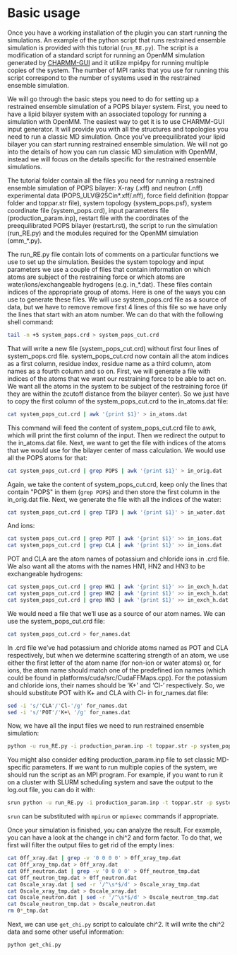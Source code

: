 # Basic usage

Once you have a working installation of the plugin you can start running the simulations. An example of the python script that runs restrained ensemble simulation is provided with this tutorial (`run_RE.py`). The script is a modification of a standard script for running an OpenMM simulation generated by [CHARMM-GUI](http://www.charmm-gui.org/) and it utilize mpi4py for running multiple copies of the system. The number of MPI ranks that you use for running this script correspond to the number of systems used in the restrained ensemble simulation.

We will go through the basic steps you need to do for setting up a restrained ensemble simulation of a POPS bilayer system. First, you need to have a lipid bilayer system with an associated topology for running a simulation with OpenMM. The easiest way to get it is to use CHARMM-GUI input generator. It will provide you with all the structures and topologies you need to run a classic MD simulation. Once you’ve preequilibrated your lipid bilayer you can start running restrained ensemble simulation. We will not go into the details of how you can run classic MD simulation with OpenMM, instead we will focus on the details specific for the restrained ensemble simulations.

The tutorial folder contain all the files you need for running a restrained ensemble simulation of POPS bilayer: X-ray (.xff) and neutron (.nff) experimental data (POPS_ULV@25Cin*.xff/.nff), force field definition (toppar folder and toppar.str file), system topology (system_pops.psf), system coordinate file (system_pops.crd), input parameters file (production_param.inp), restart file with the coordinates of the preequilibrated POPS bilayer (restart.rst), the script to run the simulation (run_RE.py) and the modules required for the OpenMM simulation (omm_*.py).

The run_RE.py file contain lots of comments on a particular functions we use to set up the simulation. Besides the system topology and input parameters we use a couple of files that contain information on which atoms are subject of the restraining force or which atoms are water/ions/exchangeable hydrogens (e.g. in_*.dat). These files contain indices of the appropriate group of atoms. Here is one of the ways you can use to generate these files. We will use system_pops.crd file as a source of data, but we have to remove remove first 4 lines of this file so we have only the lines that start with an atom number. We can do that with the following shell command:
```bash
tail -n +5 system_pops.crd > system_pops_cut.crd
```
That will write a new file (system_pops_cut.crd) without first four lines of system_pops.crd file. system_pops_cut.crd now contain all the atom indices as a first column, residue index, residue name as a third column, atom names as a fourth column and so on. First, we will generate a file with indices of the atoms that we want our restraining force to be able to act on. We want all the atoms in the system to be subject of the restraining force (if they are within the zcutoff distance from the bilayer center). So we just have to copy the first column of the system_pops_cut.crd to the in_atoms.dat file:
```bash
cat system_pops_cut.crd | awk '{print $1}' > in_atoms.dat
```
This command will feed the content of system_pops_cut.crd file to awk, which will print the first column of the input. Then we redirect the output to the in_atoms.dat file. Next, we want to get the file with indices of the atoms that we would use for the bilayer center of mass calculation. We would use all the POPS atoms for that:
```bash
cat system_pops_cut.crd | grep POPS | awk '{print $1}' > in_orig.dat
```
Again, we take the content of system_pops_cut.crd, keep only the lines that contain "POPS" in them (`grep POPS`) and then store the first column in the in_orig.dat file. Next, we generate the file with all the indices of the water:
```bash
cat system_pops_cut.crd | grep TIP3 | awk '{print $1}' > in_water.dat
```
And ions:
```bash
cat system_pops_cut.crd | grep POT | awk '{print $1}' >> in_ions.dat
cat system_pops_cut.crd | grep CLA | awk '{print $1}' >> in_ions.dat
```
POT and CLA are the atom names of potassium and chloride ions in .crd file. We also want all the atoms with the names HN1, HN2 and HN3 to be exchangeable hydrogens:
```bash
cat system_pops_cut.crd | grep HN1 | awk '{print $1}' >> in_exch_h.dat
cat system_pops_cut.crd | grep HN2 | awk '{print $1}' >> in_exch_h.dat
cat system_pops_cut.crd | grep HN3 | awk '{print $1}' >> in_exch_h.dat
```
We would need a file that we’ll use as a source of our atom names. We can use the  system_pops_cut.crd file:
```bash
cat system_pops_cut.crd > for_names.dat
```
In .crd file we’ve had potassium and chloride atoms named as POT and CLA respectively, but when we determine scattering strength of an atom, we use either the first letter of the atom name (for non-ion or water atoms) or, for ions, the atom name should match one of the predefined ion names (which could be found in platforms/cuda/src/CudaFFMaps.cpp). For the potassium and chloride ions, their names should be ‘K+’ and ‘Cl-’ respectively. So, we should substitute POT with K+ and CLA with Cl- in for_names.dat file:
```bash
sed -i 's/'CLA'/'Cl-'/g' for_names.dat
sed -i 's/'POT'/'K+\ '/g' for_names.dat
```
Now, we have all the input files we need to run restrained ensemble simulation:
```bash
python -u run_RE.py -i production_param.inp -t toppar.str -p system_pops.psf -c system_pops.crd
```
You might also consider editing production_param.inp file to set classic MD-specific parameters. If we want to run multiple copies of the system, we should run the script as an MPI program. For example, if you want to run it on a cluster with SLURM scheduling system and save the output to the log.out file, you can do it with:
```bash
srun python -u run_RE.py -i production_param.inp -t toppar.str -p system_pops.psf -c system_pops.crd > log.out
```
`srun` can be substituted with `mpirun` or `mpiexec` commands if appropriate.

Once your simulation is finished, you can analyze the result. For example, you can have a look at the change in chi^2 and form factor. To do that, we first will filter the output files to get rid of the empty lines:
```bash
cat 0ff_xray.dat | grep -v '0 0 0 0' > 0ff_xray_tmp.dat
cat 0ff_xray_tmp.dat > 0ff_xray.dat
cat 0ff_neutron.dat | grep -v '0 0 0 0' > 0ff_neutron_tmp.dat
cat 0ff_neutron_tmp.dat > 0ff_neutron.dat
cat 0scale_xray.dat | sed -r '/^\s*$/d' > 0scale_xray_tmp.dat
cat 0scale_xray_tmp.dat > 0scale_xray.dat
cat 0scale_neutron.dat | sed -r '/^\s*$/d' > 0scale_neutron_tmp.dat
cat 0scale_neutron_tmp.dat > 0scale_neutron.dat
rm 0*_tmp.dat
````
Next, we can use `get_chi.py` script to calculate chi^2. It will write the chi^2 data and some other useful information:
```bash
python get_chi.py
```


